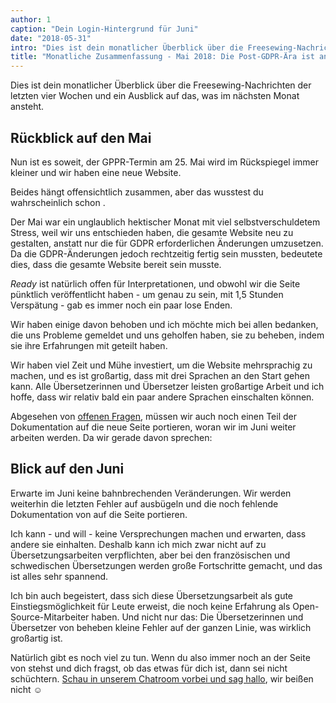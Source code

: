 ```yaml
---
author: 1
caption: "Dein Login-Hintergrund für Juni"
date: "2018-05-31"
intro: "Dies ist dein monatlicher Überblick über die Freesewing-Nachrichten der letzten vier Wochen und ein Ausblick auf das, was im nächsten Monat ansteht."
title: "Monatliche Zusammenfassung - Mai 2018: Die Post-GDPR-Ära ist angebrochen"
---
```


Dies ist dein monatlicher Überblick über die Freesewing-Nachrichten der letzten vier Wochen und ein Ausblick auf das, was im nächsten Monat ansteht.

## Rückblick auf den Mai

Nun ist es soweit, der GPPR-Termin am 25. Mai wird im Rückspiegel immer kleiner und wir haben eine neue Website.

Beides hängt offensichtlich zusammen, aber das wusstest du wahrscheinlich schon [](/blog/gdpr-ready).

Der Mai war ein unglaublich hektischer Monat mit viel selbstverschuldetem Stress, weil wir uns entschieden haben, die gesamte Website neu zu gestalten, anstatt nur die für GDPR erforderlichen Änderungen umzusetzen. Da die GDPR-Änderungen jedoch rechtzeitig fertig sein mussten, bedeutete dies, dass die gesamte Website bereit sein musste.

*Ready* ist natürlich offen für Interpretationen, und obwohl wir die Seite pünktlich veröffentlicht haben - um genau zu sein, mit 1,5 Stunden Verspätung - gab es immer noch ein paar lose Enden.

Wir haben einige davon behoben und ich möchte mich bei allen bedanken, die uns Probleme gemeldet und uns geholfen haben, sie zu beheben, indem sie ihre Erfahrungen mit geteilt haben.

Wir haben viel Zeit und Mühe investiert, um die Website mehrsprachig zu machen, und es ist großartig, dass mit drei Sprachen an den Start gehen kann. Alle Übersetzerinnen und Übersetzer leisten großartige Arbeit und ich hoffe, dass wir relativ bald ein paar andere Sprachen einschalten können.

Abgesehen von [offenen Fragen](https://github.com/freesewing/site/issues), müssen wir auch noch einen Teil der Dokumentation auf die neue Seite portieren, woran wir im Juni weiter arbeiten werden. Da wir gerade davon sprechen:

## Blick auf den Juni

Erwarte im Juni keine bahnbrechenden Veränderungen. Wir werden weiterhin die letzten Fehler auf ausbügeln und die noch fehlende Dokumentation von auf die Seite portieren.

Ich kann - und will - keine Versprechungen machen und erwarten, dass andere sie einhalten. Deshalb kann ich mich zwar nicht auf zu Übersetzungsarbeiten verpflichten, aber bei den französischen und schwedischen Übersetzungen werden große Fortschritte gemacht, und das ist alles sehr spannend.

Ich bin auch begeistert, dass sich diese Übersetzungsarbeit als gute Einstiegsmöglichkeit für Leute erweist, die noch keine Erfahrung als Open-Source-Mitarbeiter haben. Und nicht nur das: Die Übersetzerinnen und Übersetzer von beheben kleine Fehler auf der ganzen Linie, was wirklich großartig ist.

Natürlich gibt es noch viel zu tun. Wenn du also immer noch an der Seite von stehst und dich fragst, ob das etwas für dich ist, dann sei nicht schüchtern. [Schau in unserem Chatroom vorbei und sag hallo](https://discord.freesewing.org/), wir beißen nicht ☺️

